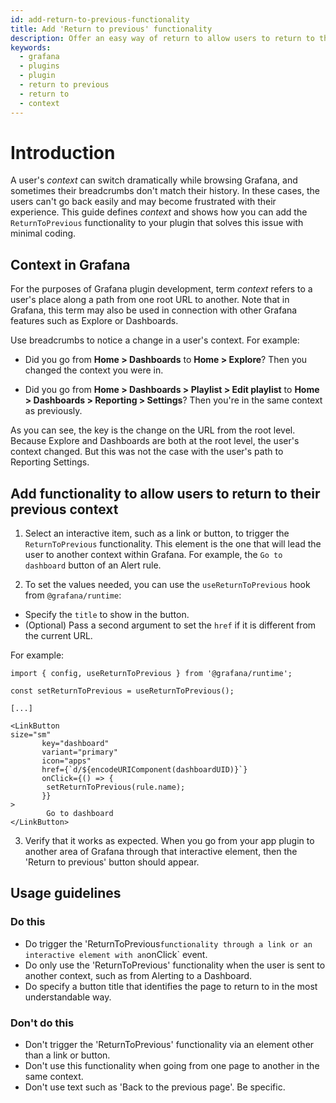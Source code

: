 ```yaml
---
id: add-return-to-previous-functionality
title: Add 'Return to previous' functionality
description: Offer an easy way of return to allow users to return to their context.
keywords:
  - grafana
  - plugins
  - plugin
  - return to previous
  - return to
  - context
---
```


# Introduction

A user's _context_ can switch dramatically while browsing Grafana, and sometimes their breadcrumbs don't match their history. In these cases, the users can't go back easily and may become frustrated with their experience. This guide defines _context_ and shows how you can add the `ReturnToPrevious` functionality to your plugin that solves this issue with minimal coding.

## Context in Grafana

For the purposes of Grafana plugin development, term _context_ refers to a user's place along a path from one root URL to another. Note that in Grafana, this term may also be used in connection with other Grafana features such as Explore or Dashboards.

Use breadcrumbs to notice a change in a user's context. For example:

- Did you go from **Home > Dashboards** to **Home > Explore**? Then you changed the context you were in.

- Did you go from **Home > Dashboards > Playlist > Edit playlist** to **Home > Dashboards > Reporting > Settings**? Then you're in the same context as previously.

As you can see, the key is the change on the URL from the root level. Because Explore and Dashboards are both at the root level, the user's context changed. But this was not the case with the user's path to Reporting Settings.

## Add functionality to allow users to return to their previous context

1. Select an interactive item, such as a link or button, to trigger the `ReturnToPrevious` functionality. This element is the one that will lead the user to another context within Grafana. For example, the `Go to dashboard` button of an Alert rule.

2. To set the values needed, you can use the `useReturnToPrevious` hook from `@grafana/runtime`:

- Specify the `title` to show in the button.
- (Optional) Pass a second argument to set the `href` if it is different from the current URL.

For example:

```tsx
import { config, useReturnToPrevious } from '@grafana/runtime';

const setReturnToPrevious = useReturnToPrevious();

[...]

<LinkButton
size="sm"
       key="dashboard"
       variant="primary"
       icon="apps"
       href={`d/${encodeURIComponent(dashboardUID)}`}
       onClick={() => {
       	setReturnToPrevious(rule.name);
       }}
>
      	Go to dashboard
</LinkButton>
```

3. Verify that it works as expected. When you go from your app plugin to another area of Grafana through that interactive element, then the 'Return to previous' button should appear.

## Usage guidelines

### Do this

- Do trigger the 'ReturnToPrevious`functionality through a link or an interactive element with an`onClick` event.
- Do only use the 'ReturnToPrevious' functionality when the user is sent to another context, such as from Alerting to a Dashboard.
- Do specify a button title that identifies the page to return to in the most understandable way.

### Don't do this

- Don't trigger the 'ReturnToPrevious' functionality via an element other than a link or button.
- Don't use this functionality when going from one page to another in the same context.
- Don't use text such as 'Back to the previous page'. Be specific.
